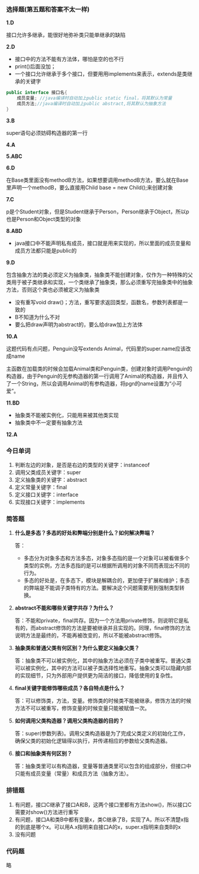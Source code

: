 ### 选择题(第五题和答案不太一样)

**1.D**

接口允许多继承，能很好地弥补类只能单继承的缺陷



**2.D**

+ 接口中的方法不能有方法体，哪怕是空的也不行
+ print()后面没加；
+ 一个接口允许继承于多个接口，但要用用implements来表示，extends是类继承的关键字

```java
public interface 接口名{
    成员变量; //java编译时自动加上public static final，将其默认为常量
    成员方法;//java编译时自动加上public abstract,将其默认为抽象方法
}
```



**3.B**

super语句必须妨碍构造器的第一行



**4.A**



**5.ABC**



**6.D**

在Base类里面没有methodB方法，如果想要调用methodB方法，要么就在Base里声明一个methodB，要么直接用Child base = new Child();来创建对象



**7.C**

p是个Student对象，但是Student继承于Person，Person继承于Object，所以p也是Person和Object类型的对象



**8.ABD**

+ java接口中不能声明私有成员，接口就是用来实现的，所以里面的成员变量和成员方法都只能是public的



**9.D**		

包含抽象方法的类必须定义为抽象类，抽象类不能创建对象，仅作为一种特殊的父类用于被子类继承和实现，一个类继承了抽象类，那么必须重写完抽象类中的抽象方法，否则这个类也必须被定义为抽象类

+ 没有重写void draw()；方法，重写要求返回类型，函数名，参数列表都是一致的
+ B不知道为什么不对
+ 要么把draw声明为abstract的，要么给draw加上方法体



**10.A**

这题代码有点问题，Penguin没写extends Animal，代码里的super.name应该改成name

主函数在加载类的时候会加载Animal类和Penguin类，创建对象时调用Penguin的构造器，由于Penguin的无参构造器的第一行调用了Animal的构造器，并且传入了一个String，所以会调用Animal的有参构造器，将pgn的name设置为“小可爱”。



**11.BD**

+ 抽象类不能被实例化，只能用来被其他类实现
+ 抽象类中不一定要有抽象方法



**12.A**





### 今日单词

1. 判断左边的对象，是否是右边的类型的关键字：instanceof
2. 调用父类成员关键字：super
3. 定义抽象类的关键字：abstract
4. 定义常量关键字：final
5. 定义接口关键字：interface
6. 实现接口关键字：implements





### 简答题

1. **什么是多态？多态的好处和弊端分别是什么？如何解决弊端？**

   答：

   + 多态分为对象多态和方法多态，对象多态指的是一个对象可以被看做多个类型的实例，方法多态指的是可以根据所调用的对象不同而表现出不同的行为。
   + 多态的好处是，在多态下，模块是解耦合的，更加便于扩展和维护；多态的弊端是不能调子类特有的方法。要解决这个问题需要用到强制类型转换。

   

2. **abstract不能和哪些关键字共存？为什么？**

   答：不能和private，final共存。因为一个方法用private修饰，则说明它是私有的，而abstract修饰的方法是要被继承并且实现的。同理，final修饰的方法说明方法是最终的，不能再被改变的，所以不能被abstract修饰。

   

3. **抽象类和普通父类有何区别？为什么要定义抽象父类？**

   答：抽象类不可以被实例化，其中的抽象方法必须在子类中被重写。普通父类可以被实例化，其中的方法可以被子类选择性地重写。抽象父类可以隐藏内部的实现细节，只为外部用户提供更为简洁的接口，降低使用的复杂性。

   

4. **final关键字能修饰哪些成员？各自特点是什么？**

   答：可以修饰类，方法，变量。修饰类的时候类不能被继承，修饰方法的时候方法不可以被重写，修饰变量的时候变量只能被赋值一次。

   

5. **如何调用父类构造器？调用父类构造器的目的？**

   答：super(参数列表)。调用父类构造器是为了完成父类定义的初始化工作，确保父类的初始化逻辑得以执行，并传递相应的参数给父类构造器。

   

6. **接口和抽象类有何区别？**

   答：抽象类里可以有构造器，变量等普通类里可以包含的组成部分，但接口中只能有成员变量（常量）和成员方法（抽象方法）。





### 排错题

1. 有问题，接口C继承了接口A和B，这两个接口里都有方法show()，所以接口C需要对show()方法进行重写
2. 有问题，接口A和类B中都有变量x，类C继承了B，实现了A，所以不清楚x指的到底是哪个x。可以用A.x指明来自接口A的x，super.x指明来自类B的x
3. 没有问题





### 代码题

略


